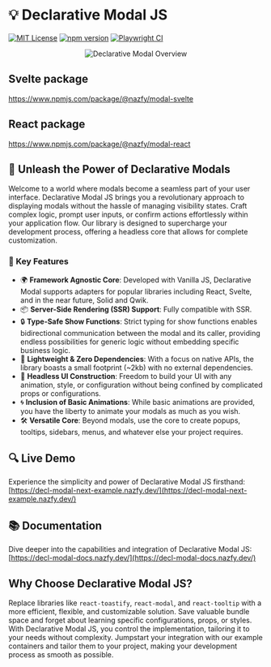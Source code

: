 # 💡 Declarative Modal JS

[![MIT License](https://img.shields.io/badge/license-MIT-0374b5?style=flat)](https://github.com/your-username/declarative-modal-js/blob/main/LICENSE)
[![npm version](https://badge.fury.io/js/@nazfy%2Fmodal.svg)](https://badge.fury.io/js/@nazfy%2Fmodal)
[![Playwright CI](https://github.com/Naza2021/decl-modal/actions/workflows/ci-tests.yml/badge.svg)](https://github.com/Naza2021/decl-modal/actions/workflows/ci-tests.yml)

<p align="center">
  <img src="https://decl-modal-docs.vercel.app/img/overview.gif" alt="Declarative Modal Overview">
</p>

## Svelte package

https://www.npmjs.com/package/@nazfy/modal-svelte

## React package

https://www.npmjs.com/package/@nazfy/modal-react

## 🚀 Unleash the Power of Declarative Modals

Welcome to a world where modals become a seamless part of your user interface. Declarative Modal JS brings you a revolutionary approach to displaying modals without the hassle of managing visibility states. Craft complex logic, prompt user inputs, or confirm actions effortlessly within your application flow. Our library is designed to supercharge your development process, offering a headless core that allows for complete customization.

### 🌟 Key Features

- 🌍 **Framework Agnostic Core**: Developed with Vanilla JS, Declarative Modal supports adapters for popular libraries including React, Svelte, and in the near future, Solid and Qwik.
- 📦 **Server-Side Rendering (SSR) Support**: Fully compatible with SSR.
- 🔒 **Type-Safe Show Functions**: Strict typing for show functions enables bidirectional communication between the modal and its caller, providing endless possibilities for generic logic without embedding specific business logic.
- 💨 **Lightweight & Zero Dependencies**: With a focus on native APIs, the library boasts a small footprint (~2kb) with no external dependencies.
- 🎨 **Headless UI Construction**: Freedom to build your UI with any animation, style, or configuration without being confined by complicated props or configurations.
- 🌀 **Inclusion of Basic Animations**: While basic animations are provided, you have the liberty to animate your modals as much as you wish.
- 🛠 **Versatile Core**: Beyond modals, use the core to create popups, tooltips, sidebars, menus, and whatever else your project requires.

## 🔍 Live Demo

Experience the simplicity and power of Declarative Modal JS firsthand: [https://decl-modal-next-example.nazfy.dev/](https://decl-modal-next-example.nazfy.dev/)

## 📚 Documentation

Dive deeper into the capabilities and integration of Declarative Modal JS: [https://decl-modal-docs.nazfy.dev/](https://decl-modal-docs.nazfy.dev/)

## Why Choose Declarative Modal JS?

Replace libraries like `react-toastify`, `react-modal`, and `react-tooltip` with a more efficient, flexible, and customizable solution. Save valuable bundle space and forget about learning specific configurations, props, or styles. With Declarative Modal JS, you control the implementation, tailoring it to your needs without complexity. Jumpstart your integration with our example containers and tailor them to your project, making your development process as smooth as possible.
